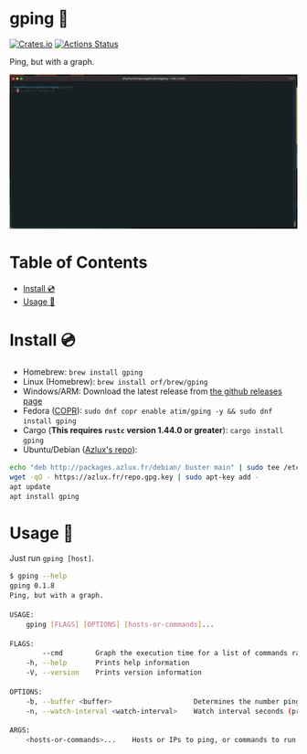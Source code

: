 # gping 🚀

[![Crates.io](https://img.shields.io/crates/v/gping.svg)](https://crates.io/crates/gping)
[![Actions Status](https://github.com/orf/gping/workflows/CI/badge.svg)](https://github.com/orf/gping/actions)

Ping, but with a graph.

![](./images/readme-example.gif)

Table of Contents
=================

   * [Install :cd:](#install-cd)
   * [Usage :saxophone:](#usage-saxophone)

# Install :cd:

* Homebrew: `brew install gping`
* Linux (Homebrew): `brew install orf/brew/gping`
* Windows/ARM: Download the latest release from [the github releases page](https://github.com/orf/gping/releases)
* Fedora ([COPR](https://copr.fedorainfracloud.org/coprs/atim/gping/)): `sudo dnf copr enable atim/gping -y && sudo dnf install gping`
* Cargo (**This requires `rustc` version 1.44.0 or greater**): `cargo install gping`
* Ubuntu/Debian ([Azlux's repo](http://packages.azlux.fr/)): 
```bash
echo "deb http://packages.azlux.fr/debian/ buster main" | sudo tee /etc/apt/sources.list.d/azlux.list
wget -qO - https://azlux.fr/repo.gpg.key | sudo apt-key add -
apt update
apt install gping
```

# Usage :saxophone:

Just run `gping [host]`.

```bash
$ gping --help
gping 0.1.8
Ping, but with a graph.

USAGE:
    gping [FLAGS] [OPTIONS] [hosts-or-commands]...

FLAGS:
        --cmd        Graph the execution time for a list of commands rather than pinging hosts
    -h, --help       Prints help information
    -V, --version    Prints version information

OPTIONS:
    -b, --buffer <buffer>                    Determines the number pings to display. [default: 100]
    -n, --watch-interval <watch-interval>    Watch interval seconds (provide partial seconds like '0.5') [default: 0.5]

ARGS:
    <hosts-or-commands>...    Hosts or IPs to ping, or commands to run if --cmd is provided.
```
